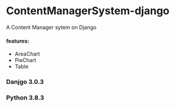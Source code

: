 # ContentManagerSystem-django
A Content Manager sytem on Django</br>
<h4>features:</h4>
<ul>
  <li>AreaChart</li>
  <li>PieChart</li>
  <li>Table</li>
</ul>
<h3>Danjgo 3.0.3</h3>
<h3>Python 3.8.3 </h3>

